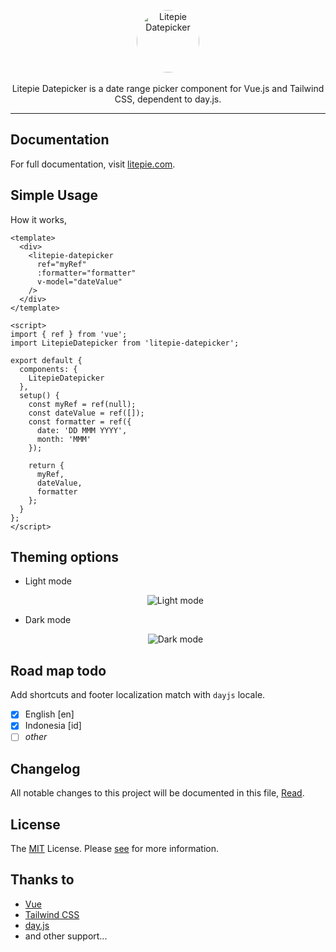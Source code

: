 <p align="center">
    <a href="#" target="_blank">
      <img alt="Litepie Datepicker" width="100" style="border-radius: 100%;" src="https://scontent.fcgk25-1.fna.fbcdn.net/v/t1.0-9/22281628_485014348533434_6964733013244745390_n.png?_nc_cat=100&ccb=3&_nc_sid=09cbfe&_nc_eui2=AeFPh0ZaX75opOYLZ_0XkEfD6fapV0TUimDp9qlXRNSKYC_E1nO4VqI9_mOQl_k7XrHF02aqGUdTU9CnhlgaETgY&_nc_ohc=BA2LGeQXOGIAX966oAc&_nc_ht=scontent.fcgk25-1.fna&oh=aed478f71f4f4cce98453c74e0ca9703&oe=60669475">
    </a><br><br>
    Litepie Datepicker is a date range picker component for Vue.js and Tailwind CSS, dependent to day.js.
</p>

---

## Documentation

For full documentation, visit [litepie.com](https://litepie.com).

## Simple Usage

How it works,

```vue
<template>
  <div>
    <litepie-datepicker
      ref="myRef"
      :formatter="formatter"
      v-model="dateValue"
    />
  </div>
</template>

<script>
import { ref } from 'vue';
import LitepieDatepicker from 'litepie-datepicker';

export default {
  components: {
    LitepieDatepicker
  },
  setup() {
    const myRef = ref(null);
    const dateValue = ref([]);
    const formatter = ref({
      date: 'DD MMM YYYY',
      month: 'MMM'
    });

    return {
      myRef,
      dateValue,
      formatter
    };
  }
};
</script>
```

## Theming options
- Light mode

  <p align="center">
      <img src="https://raw.githubusercontent.com/kenhyuwa/litepie-datepicker/main/assets/light-mode.png" alt="Light mode" />
  </p>

- Dark mode
  <p align="center">
      <img src="https://raw.githubusercontent.com/kenhyuwa/litepie-datepicker/main/assets/dark-mode.png" alt="Dark mode" />
  </p>

## Road map todo

Add shortcuts and footer localization match with `dayjs` locale.

- [x] English [en]
- [x] Indonesia [id]
- [ ] _other_

## Changelog
All notable changes to this project will be documented in this file, [Read](CHANGELOG.md).

## License
The [MIT](LICENSE) License. Please [see](http://opensource.org/licenses/MIT) for more information.

## Thanks to
- [Vue](https://v3.vuejs.org/)
- [Tailwind CSS](https://tailwindcss.com/)
- [day.js](https://day.js.org/)
- and other support...
